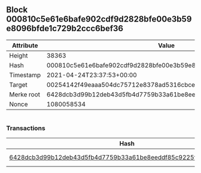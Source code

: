 ## Block 000810c5e61e6bafe902cdf9d2828bfe00e3b59e8096bfde1c729b2ccc6bef36

Attribute | Value
--- | ---
Height | 38363
Hash | 000810c5e61e6bafe902cdf9d2828bfe00e3b59e8096bfde1c729b2ccc6bef36
Timestamp | 2021-04-24T23:37:53+00:00
Target | 00254142f49eaaa504dc75712e8378ad5316cbcead634704b3734b6271167cc4
Merke root | 6428dcb3d99b12deb43d5fb4d7759b33a61be8eeddf85c9225f8c862dca31c61
Nonce | 1080058534

```

```

### Transactions

Hash | Amount
--- | ---
[6428dcb3d99b12deb43d5fb4d7759b33a61be8eeddf85c9225f8c862dca31c61](6428dcb3d99b12deb43d5fb4d7759b33a61be8eeddf85c9225f8c862dca31c61.md) | 10.00000000 SKEPTI 
